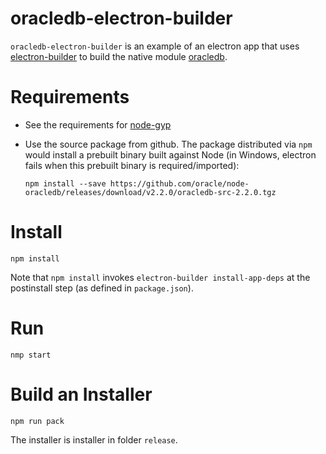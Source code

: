 # oracledb-electron-builder

`oracledb-electron-builder` is an example of an electron app that uses
[electron-builder](https://www.npmjs.com/package/electron-builder) to build the
native module [oracledb](https://www.npmjs.com/package/oracledb).


# Requirements

- See the requirements for
  [node-gyp](https://github.com/nodejs/node-gyp#installation)

- Use the source package from github. The package distributed via `npm` would
  install a prebuilt binary built against Node (in Windows, electron fails when
  this prebuilt binary is required/imported):

  ```
  npm install --save https://github.com/oracle/node-oracledb/releases/download/v2.2.0/oracledb-src-2.2.0.tgz
  ```


# Install

```
npm install
```

Note that `npm install` invokes `electron-builder install-app-deps` at the
postinstall step (as defined in `package.json`).



# Run

```
nmp start
```


# Build an Installer

```
npm run pack
```

The installer is installer in folder `release`.
